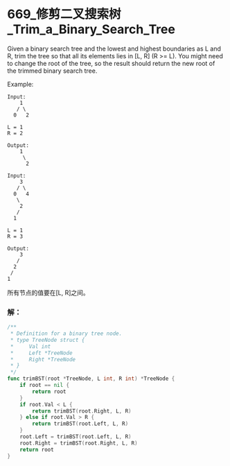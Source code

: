 # 669_修剪二叉搜索树_Trim_a_Binary_Search_Tree

Given a binary search tree and the lowest and highest boundaries as L and R, trim the tree so that all its elements lies in [L, R] (R >= L). You might need to change the root of the tree, so the result should return the new root of the trimmed binary search tree.

Example:  

    Input:   
        1
       / \
      0   2

    L = 1
    R = 2

    Output:
        1
         \
          2

    Input:
        3
       / \
      0   4
       \
        2
       /
      1

    L = 1
    R = 3

    Output:
        3
       /
      2
     /
    1

所有节点的值要在[L, R]之间。

### 解：

```go
/**
 * Definition for a binary tree node.
 * type TreeNode struct {
 *     Val int
 *     Left *TreeNode
 *     Right *TreeNode
 * }
 */
func trimBST(root *TreeNode, L int, R int) *TreeNode {
    if root == nil {
        return root
    }
    if root.Val < L {
        return trimBST(root.Right, L, R)
    } else if root.Val > R {
        return trimBST(root.Left, L, R)
    }
    root.Left = trimBST(root.Left, L, R)
    root.Right = trimBST(root.Right, L, R)
    return root
}
```